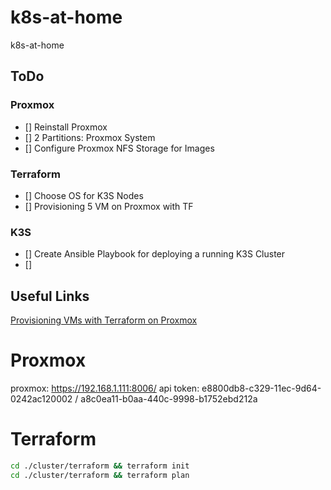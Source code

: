 # k8s-at-home
k8s-at-home

## ToDo

### Proxmox
- [] Reinstall Proxmox
- [] 2 Partitions: Proxmox System
- [] Configure Proxmox NFS Storage for Images
### Terraform
- [] Choose OS for K3S Nodes
- [] Provisioning 5 VM on Proxmox with TF
### K3S
- [] Create Ansible Playbook for deploying a running K3S Cluster
- [] 

## Useful Links
[Provisioning VMs with Terraform on Proxmox](https://vectops.com/2020/05/provision-proxmox-vms-with-terraform-quick-and-easy/)

# Proxmox
proxmox: https://192.168.1.111:8006/
api token: e8800db8-c329-11ec-9d64-0242ac120002 / a8c0ea11-b0aa-440c-9998-b1752ebd212a

# Terraform

```bash
cd ./cluster/terraform && terraform init
cd ./cluster/terraform && terraform plan
```


